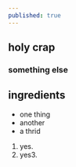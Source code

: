 ```yaml
---
published: true
---
```

## holy crap

### something else

## ingredients
- one thing
- another
- a thrid

1. yes.
2. yes3.
